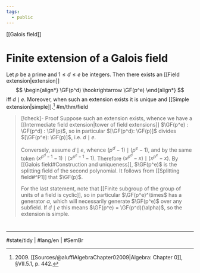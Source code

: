 ```yaml
---
tags:
  - public
---
```

[[Galois field]]
# Finite extension of a Galois field

Let $p$ be a prime and $1 \leq d\leq e$ be integers.
Then there exists an [[Field extension|extension]]
$$
\begin{align*}
\GF(p^d) \hookrightarrow \GF(p^e)
\end{align*}
$$
iff $d \mid e$.
Moreover, when such an extension exists it is unique and [[Simple extension|simple]].[^2009] #m/thm/field


> [!check]- Proof
> Suppose such an extension exists, whence we have a [[Intermediate field extension|tower of field extensions]] $\GF(p^e) : \GF(p^d) : \GF(p)$,
> so in particular $[\GF(p^d): \GF(p)]$ divides $[\GF(p^e): \GF(p)]$,
> i.e. $d \mid e$.
> 
> Conversely, assume $d \mid e$, whence $(p^d - 1) \mid (p^e -1)$,
> and by the same token $(x^{p^d-1} - 1) \mid (x^{p^e-1}-1)$.
> Therefore $(x^{p^d}-x) \mid (x^{p^e}-x)$.
> By [[Galois field#Construction and uniqueness]], $\GF(p^e)$ is the splitting field of the second polynomial.
> It follows from [[Splitting field#^P1]] that $\GF(p)$. 
> 
> For the last statement, note that [[Finite subgroup of the group of units of a field is cyclic]], so in particular $\GF(p^e)^\times$ has a generator $\alpha$,
> which will necessarily generate $\GF(p^e)$ over any subfield.
> If $d \mid e$ this means $\GF(p^e) = \GF(p^d)(\alpha)$,
> so the extension is simple. <span class="QED"/>

  [^2009]: 2009\. [[Sources/@aluffiAlgebraChapter02009|Algebra: Chapter 0]], §VII.5.1, p. 442.

#
---
#state/tidy | #lang/en | #SemBr

